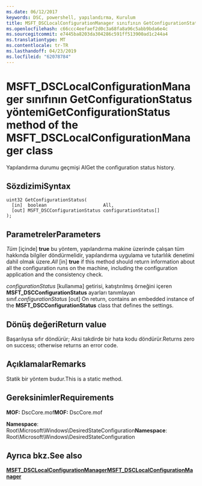 ```yaml
---
ms.date: 06/12/2017
keywords: DSC, powershell, yapılandırma, Kurulum
title: MSFT_DSCLocalConfigurationManager sınıfının GetConfigurationStatus yöntemi
ms.openlocfilehash: c66ccc4eefaef2d0c3a68fa8a96c5abb9bda6e4c
ms.sourcegitcommit: e7445ba8203da304286c591ff513900ad1c244a4
ms.translationtype: MT
ms.contentlocale: tr-TR
ms.lasthandoff: 04/23/2019
ms.locfileid: "62078784"
---
```

# <a name="getconfigurationstatus-method-of-the-msftdsclocalconfigurationmanager-class"></a><span data-ttu-id="7eda1-103">MSFT_DSCLocalConfigurationManager sınıfının GetConfigurationStatus yöntemi</span><span class="sxs-lookup"><span data-stu-id="7eda1-103">GetConfigurationStatus method of the MSFT_DSCLocalConfigurationManager class</span></span>

<span data-ttu-id="7eda1-104">Yapılandırma durumu geçmişi Al</span><span class="sxs-lookup"><span data-stu-id="7eda1-104">Get the configuration status history.</span></span>

## <a name="syntax"></a><span data-ttu-id="7eda1-105">Sözdizimi</span><span class="sxs-lookup"><span data-stu-id="7eda1-105">Syntax</span></span>

```mof
uint32 GetConfigurationStatus(
  [in]  boolean                     All,
  [out] MSFT_DSCConfigurationStatus configurationStatus[]
);
```

## <a name="parameters"></a><span data-ttu-id="7eda1-106">Parametreler</span><span class="sxs-lookup"><span data-stu-id="7eda1-106">Parameters</span></span>

<span data-ttu-id="7eda1-107">*Tüm* \[içinde\] **true** bu yöntem, yapılandırma makine üzerinde çalışan tüm hakkında bilgiler döndürmelidir, yapılandırma uygulama ve tutarlılık denetimi dahil olmak üzere.</span><span class="sxs-lookup"><span data-stu-id="7eda1-107">*All* \[in\] **true** if this method should return information about all the configuration runs on the machine, including the configuration application and the consistency check.</span></span>

<span data-ttu-id="7eda1-108">*configurationStatus* \[kullanıma\] getirisi, katıştırılmış örneğini içeren **MSFT_DSCConfigurationStatus** ayarları tanımlayan sınıf.</span><span class="sxs-lookup"><span data-stu-id="7eda1-108">*configurationStatus* \[out\] On return, contains an embedded instance of the **MSFT_DSCConfigurationStatus** class that defines the settings.</span></span>

## <a name="return-value"></a><span data-ttu-id="7eda1-109">Dönüş değeri</span><span class="sxs-lookup"><span data-stu-id="7eda1-109">Return value</span></span>

<span data-ttu-id="7eda1-110">Başarılıysa sıfır döndürür; Aksi takdirde bir hata kodu döndürür.</span><span class="sxs-lookup"><span data-stu-id="7eda1-110">Returns zero on success; otherwise returns an error code.</span></span>

## <a name="remarks"></a><span data-ttu-id="7eda1-111">Açıklamalar</span><span class="sxs-lookup"><span data-stu-id="7eda1-111">Remarks</span></span>

<span data-ttu-id="7eda1-112">Statik bir yöntem budur.</span><span class="sxs-lookup"><span data-stu-id="7eda1-112">This is a static method.</span></span>

## <a name="requirements"></a><span data-ttu-id="7eda1-113">Gereksinimler</span><span class="sxs-lookup"><span data-stu-id="7eda1-113">Requirements</span></span>

<span data-ttu-id="7eda1-114">**MOF:** DscCore.mof</span><span class="sxs-lookup"><span data-stu-id="7eda1-114">**MOF:** DscCore.mof</span></span>

<span data-ttu-id="7eda1-115">**Namespace**: Root\Microsoft\Windows\DesiredStateConfiguration</span><span class="sxs-lookup"><span data-stu-id="7eda1-115">**Namespace**: Root\Microsoft\Windows\DesiredStateConfiguration</span></span>

## <a name="see-also"></a><span data-ttu-id="7eda1-116">Ayrıca bkz.</span><span class="sxs-lookup"><span data-stu-id="7eda1-116">See also</span></span>

[<span data-ttu-id="7eda1-117">**MSFT_DSCLocalConfigurationManager**</span><span class="sxs-lookup"><span data-stu-id="7eda1-117">**MSFT_DSCLocalConfigurationManager**</span></span>](msft-dsclocalconfigurationmanager.md)
